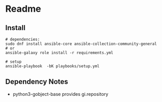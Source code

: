# Readme

## Install

```
# dependencies:
sudo dnf install ansible-core ansible-collection-community-general
# or
ansible-galaxy role install -r requirements.yml

# setup
ansible-playbook  -bK playbooks/setup.yml
```

## Dependency Notes

- python3-gobject-base provides gi.repository
